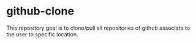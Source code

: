 # github-clone
This repository goal is to clone/pull all repositories of github associate to the user to specific location.
